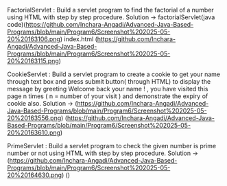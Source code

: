 FactorialServlet : Build a servlet program to find the factorial of a number using HTML with step by step
procedure.
Solution ->  factorialServlet(java code)(https://github.com/Inchara-Angadi/Advanced-Java-Based-Programs/blob/main/Program6/Screenshot%202025-05-20%20163106.png)
           index.html (https://github.com/Inchara-Angadi/Advanced-Java-Based-Programs/blob/main/Program6/Screenshot%202025-05-20%20163115.png)


CookieServlet : Build a servlet program to create a cookie to get your name through text box and press submit
button( through HTML) to display the message by greeting Welcome back your name ! , you have
visited this page n times ( n = number of your visit ) and demonstrate the expiry of cookie also.
Solution -> (https://github.com/Inchara-Angadi/Advanced-Java-Based-Programs/blob/main/Program6/Screenshot%202025-05-20%20163556.png)
            (https://github.com/Inchara-Angadi/Advanced-Java-Based-Programs/blob/main/Program6/Screenshot%202025-05-20%20163610.png)


PrimeServlet : Build a servlet program to check the given number is prime number or not using HTML with step
by step procedure.
Solution -> (https://github.com/Inchara-Angadi/Advanced-Java-Based-Programs/blob/main/Program6/Screenshot%202025-05-20%20164630.png)
            ()

